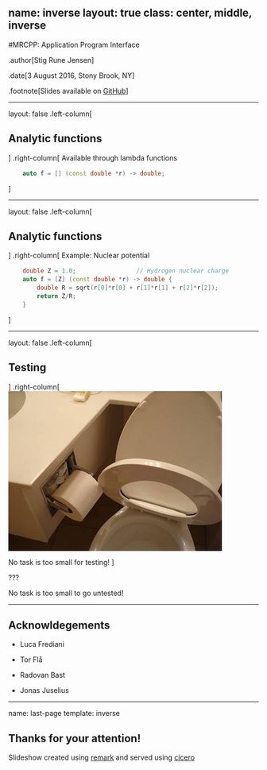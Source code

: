 name: inverse
layout: true
class: center, middle, inverse
---
#MRCPP: Application Program Interface

.author[Stig Rune Jensen]

.date[3 August 2016, Stony Brook, NY]

.footnote[Slides available on [GitHub](https://github.com/stigrj/mrchem-api-talk)]

---
layout: false
.left-column[
  ## Analytic functions
]
.right-column[
    Available through lambda functions

```C++
    auto f = [] (const double *r) -> double;
```
]

---
layout: false
.left-column[
  ## Analytic functions
]
.right-column[
    Example: Nuclear potential

```C++
    double Z = 1.0;                 // Hydrogen nuclear charge
    auto f = [Z] (const double *r) -> double {
        double R = sqrt(r[0]*r[0] + r[1]*r[1] + r[2]*r[2]);
        return Z/R;
    }
```
]

---
layout: false
.left-column[
  ## Testing
]
.right-column[
<img src="images/why_you_need_testing.jpg" align="middle">
<p style="clear: both;">

  No task is too small for testing!
]

???

No task is too small to go untested!

---

## Acknowldegements

- Luca Frediani

- Tor Flå

- Radovan Bast

- Jonas Juselius

---
name: last-page
template: inverse

## Thanks for your attention!

Slideshow created using [remark] and served using [cicero]

[remark]: https://github.com/gnab/remark
[cicero]: https://github.com/bast/cicero
